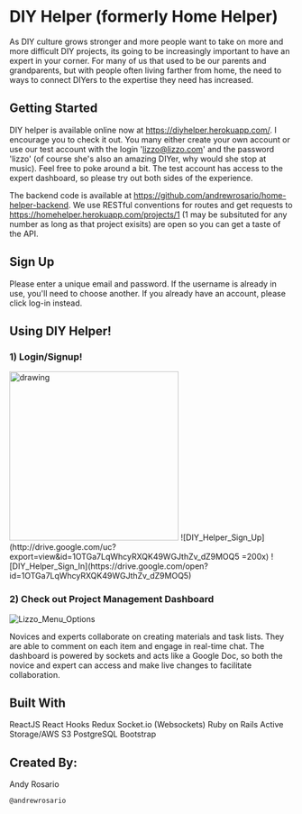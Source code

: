 # DIY Helper (formerly Home Helper)
As DIY culture grows stronger and more people want to take on more and more difficult DIY projects, its going to be increasingly important to have an expert in your corner. For many of us that used to be our parents and grandparents, but with people often living farther from home, the need to ways to connect DIYers to the expertise they need has increased.

## Getting Started
DIY helper is available online now at https://diyhelper.herokuapp.com/. I encourage you to check it out. You many either create your own account or use our test account with the login 'lizzo@lizzo.com' and the password 'lizzo' (of course she's also an amazing DIYer, why would she stop at music). Feel free to poke around a bit. The test account has access to the expert dashboard, so please try out both sides of the experience.

The backend code is available at https://github.com/andrewrosario/home-helper-backend. We use RESTful conventions for routes and get requests to https://homehelper.herokuapp.com/projects/1 (1 may be subsituted for any number as long as that project exisits) are open so you can get a taste of the API.

## Sign Up
Please enter a unique email and password. If the username is already in use, you'll need to choose another. If you already have an account, please click log-in instead.

## Using DIY Helper!

### 1) Login/Signup!
<img src="http://drive.google.com/uc?export=view&id=1OTGa7LqWhcyRXQK49WGJthZv_dZ9MOQ5" alt="drawing" width="300"/>
![DIY_Helper_Sign_Up](http://drive.google.com/uc?export=view&id=1OTGa7LqWhcyRXQK49WGJthZv_dZ9MOQ5 =200x)
![DIY_Helper_Sign_In](https://drive.google.com/open?id=1OTGa7LqWhcyRXQK49WGJthZv_dZ9MOQ5)

### 2) Check out Project Management Dashboard
![Lizzo_Menu_Options](https://media.giphy.com/media/j04WCzclHKATpQWjLr/giphy.gif)

Novices and experts collaborate on creating materials and task lists. They are able to comment on each item and engage in real-time chat. The dashboard is powered by sockets and acts like a Google Doc, so both the novice and expert can access and make live changes to facilitate collaboration.

## Built With
ReactJS
React Hooks
Redux
Socket.io (Websockets)
Ruby on Rails
Active Storage/AWS S3
PostgreSQL
Bootstrap


## Created By:
Andy Rosario
```
@andrewrosario
```
